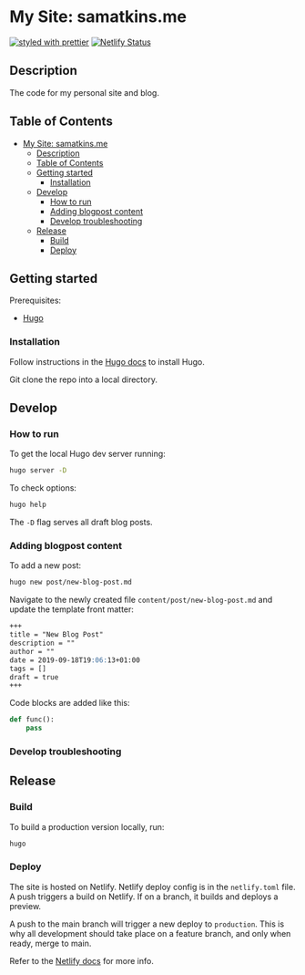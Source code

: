 # My Site: samatkins.me

[![styled with prettier](https://img.shields.io/badge/styled_with-prettier-ff69b4.svg)](https://github.com/prettier/prettier)
[![Netlify Status](https://api.netlify.com/api/v1/badges/2d388ca4-8a57-44ce-b079-a6ae729c4e12/deploy-status)](https://app.netlify.com/sites/samatkinsme/deploys)

## Description

The code for my personal site and blog.

## Table of Contents

- [My Site: samatkins.me](#my-site-samatkinsme)
  - [Description](#description)
  - [Table of Contents](#table-of-contents)
  - [Getting started](#getting-started)
    - [Installation](#installation)
  - [Develop](#develop)
    - [How to run](#how-to-run)
    - [Adding blogpost content](#adding-blogpost-content)
    - [Develop troubleshooting](#develop-troubleshooting)
  - [Release](#release)
    - [Build](#build)
    - [Deploy](#deploy)

## Getting started

Prerequisites:

- [Hugo](https://gohugo.io)

### Installation

Follow instructions in the [Hugo docs](https://gohugo.io/getting-started/quick-start/) to install Hugo.

Git clone the repo into a local directory.

## Develop

### How to run

To get the local Hugo dev server running:

```bash
hugo server -D
```

To check options:

```bash
hugo help
```

The `-D` flag serves all draft blog posts.

### Adding blogpost content

To add a new post:

```sh
hugo new post/new-blog-post.md
```

Navigate to the newly created file `content/post/new-blog-post.md` and update the template front matter:

```markdown
+++
title = "New Blog Post"
description = ""
author = ""
date = 2019-09-18T19:06:13+01:00
tags = []
draft = true
+++
```

Code blocks are added like this:

```python
def func():
    pass
```

### Develop troubleshooting

## Release

### Build

To build a production version locally, run:

```sh
hugo
```

### Deploy

The site is hosted on Netlify. Netlify deploy config is in the `netlify.toml` file. A push triggers a build on Netlify. If on a branch, it builds and deploys a preview.

 A push to the main branch will trigger a new deploy to `production`. This is why all development should take place on a feature branch, and only when ready, merge to main.

Refer to the [Netlify docs](https://www.netlify.com/docs/) for more info.
